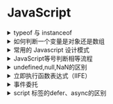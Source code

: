 # JavaScript

<details>
<summary>typeof 与 instanceof</summary>

> `typeof` 和 `instanceof` 常用来判断一个变量类型

typeof 一般只能返回如下几个结果: 

- number
- string
- boolean
- object
- function
- undefined

> `instanceof` 运算符判断是否属于某个构造的实例

#### 参考

- [JS中typeof与instanceof的区别](https://www.cnblogs.com/Trr-984688199/p/6180040.html)

</details>

<details>
<summary>如何判断一个变量是对象还是数组</summary>

- typeof + length

由于 `typeof` 都返回 `object`，因此需要加上 `length` 属性判断

```js
(o)=>{
  if(typeof o === 'object'){
    if( typeof o.length === 'number' ){
      return 'Array';
    } else {
      return 'Object';
    }
  }
}
```

- instanceof

```js
var obj = {};
var arr = [];

obj instanceof Object
arr instanceof Array
```

由于数组也是 `Object`，因此在判断的时候，需要先判断是否为 Array，然后才是 Object

```js
(o)=>{
  if(o instanceof Array){
    return 'Array';
  } else if(o instanceof Object){
    return 'Object';
  }
}
```

- constructor

```js
(o)=>{
  if(o.constructor === Array){
    return 'Array';
  } else if(o.constructor === Object){
    return 'Object';
  }
}
```

- toString()

数组原型和对象原型定义的toString()方法不同

```js
(o)=>{
  if(Object.prototype.toString.call(o) === '[object Array]'){
    return 'Array';
  } else if(Object.prototype.toString.call(o) === '[object Object]'){
    return 'Object';
  }
}
```

- Array.isArray()

```js
(o)=>{
  if(Array.isArray(o)){
    return 'Array';
  }
  return 'Object';
}
```

#### 参考

- [JS中typeof与instanceof的区别](https://www.cnblogs.com/Trr-984688199/p/6180040.html)
- [判断一个变量类型是数组还是对象](https://www.cnblogs.com/Walker-lyl/p/5597547.html)

</details>

<details>
<summary>常用的 Javascript 设计模式</summary>

> 设计模式：一套被反复使用、经过分类编目的、代码设计经验的总结

- 单体模式
- 工厂模式
- 单例模式
- 观察者模式（发布订阅模式）
- 策略模式
- 模板模式
- 代理模式
- 外观模式

#### 单体模式（不是单例）

> 只能被实例化一次，将一批相关的属性和方法组织在一起的对象

```js
const Singleton = {
  attribute: true,
  method1: ()=>{},
  method2: ()=>{}
};
```

#### 工厂模式

> 提供创建对象的接口，意思就是根据领导（调用者）的指示（参数），生产相应的产品（对象）

- `简单工厂模式`：使用一个类，通常为单体，来生成实例。
- `复杂工厂模式`：将其成员对象的实列化推到子类中，子类可以重写父类接口方法以便创建的时候指定自己的对象类型

```js
 // 简单工厂模式
const XMLHttpFactory = function(){};

XMLHttpFactory.createXMLHttp = function(){
  let XMLHttp = null;
  if (window.XMLHttpRequest){
    XMLHttp = new XMLHttpRequest()
  } else if (window.ActiveXObject){
    XMLHttp = new ActiveXObject("Microsoft.XMLHTTP")
  }
  return XMLHttp;
}

// XMLHttpFactory.createXMLHttp()这个方法根据当前环境的具体情况返回一个XHR对象。
const AjaxHander = function(){
  const XMLHttp = XMLHttpFactory.createXMLHttp();
}
```

```js
// 复杂工厂模式
const XMLHttpFactory =function(){};

XMLHttpFactory.prototype = {
　　// 如果真的要调用这个方法会抛出一个错误，它不能被实例化，只能用来派生子类
　　createFactory:function(){
  　　throw new Error('我是一个抽象方法，不能直接调用');
　　}
}

const XHRHandler = function(){}; // 定义一个子类

// 子类继承父类原型方法
extend( XHRHandler , XMLHttpFactory );

XHRHandler.prototype = new XMLHttpFactory(); // 把超类原型引用传递给子类,实现继承
XHRHandler.prototype.constructor = XHRHandler; // 重置子类原型的构造器为子类自身

//重新定义createFactory 方法
XHRHandler.prototype.createFactory = function(){
  var XMLHttp = null;
  if (window.XMLHttpRequest){
    XMLHttp = new XMLHttpRequest();
  } else if (window.ActiveXObject){
    XMLHttp = new ActiveXObject("Microsoft.XMLHTTP")
  }
  return XMLHttp;
}
```

#### 单例模式

> 单例模式定义了一个对象的创建过程，此对象只有一个单独的实例

```js
var single = (function(){
  var instance;

  function getInstance(){
　　// 如果该实例存在，则直接返回，否则就对其实例化
    if( instance === undefined ){
        instance = new Constructor();
    }
    return instance;
  }

  function Constructor(){
    // ... 生成单例的构造函数的代码
  }

  return {
      getInstance : getInstance
  }
})();
```

#### 观察者模式

> 定义对象间的一种一对多的依赖关系，以便当一个对象的状态发生改变时，所有依赖于它的对象都得到通知并自动刷新，也被称为是发布订阅模式。  
它需要一种高级的抽象策略，以便订阅者能够彼此独立地发生改变，而发行方能够接受任何有消费意向的订阅者  

```js
var pubsub = {};   // 定义发布者

(function (q) {

  var list = [],  //回调函数存放的数组，也就是记录有多少人订阅了我们东西
    subUid = -1;

  // 发布消息,遍历订阅者
  q.publish = function (type, content) {
    // type 为文章类型，content为文章内容

    // 如果没有人订阅，直接返回
    if (!list[type]) {

      return false;
    }

    setTimeout(function () {
      var subscribers = list[type],
        len = subscribers ? subscribers.length : 0;

      while (len--) {
        // 将内容注入到订阅者那里
        subscribers[len].func(type, content);
      }
    }, 0);

    return true;

  };
  //订阅方法，由订阅者来执行
  q.subscribe = function (type, func) {
    // 如果之前没有订阅过
    if (!list[type]) {
      list[type] = [];
    }

    // token相当于订阅者的id，这样的话如果退订，我们就可以针对它来知道是谁退订了。
    var token = (++subUid).toString();
    // 每订阅一个，就把它存入到我们的数组中去
    list[type].push({
      token: token,
      func: func
    });
    return token;
  };
  //退订方法
  q.unsubscribe = function (token) {
    for (var m in list) {
      if (list[m]) {
        for (var i = 0, j = list[m].length; i < j; i++) {
          if (list[m][i].token === token) {
            list[m].splice(i, 1);
            return token;
          }
        }
      }
    }
    return false;
  };

}(pubsub));

//将订阅赋值给一个变量，以便退订
var xing = pubsub.subscribe('JavaScript', function (type, content) {
  console.log('xing订阅的' + type + ": 内容内容为：" + content);
});

// 发布通知
pubsub.publish('JavaScript', '关于js的内容');
// 退订
pubsub.unsubscribe(girlA);
```

#### 策略模式

> 策略模式指的是定义一些列的算法，把他们一个个封装起来，目的就是将算法的使用与算法的实现分离开来。说白了就是以前要很多判断的写法，现在把判断里面的内容抽离开来，变成一个个小的个体

- Before

```js
function Price(personType, price) {
  //vip 5 折
  if (personType == 'vip') {
    return price * 0.5;
  } 
  else if (personType == 'old'){ //老客户 3 折
    return price * 0.3;
  } else {
    return price; //其他都全价
  }
}
```

- After

```js
// 对于vip客户
function vipPrice() {
  this.discount = 0.5;
}

vipPrice.prototype.getPrice = function (price) {
  　　return price * this.discount;
}
// 对于老客户
function oldPrice() {
  this.discount = 0.3;
}

oldPrice.prototype.getPrice = function (price) {
  return price * this.discount;
}
// 对于普通客户
function Price() {
  this.discount = 1;
}

Price.prototype.getPrice = function (price) {
  return price;
}

// 上下文，对于客户端的使用
function Context() {
  this.name = '';
  this.strategy = null;
  this.price = 0;
}

// strategy 不同客户对应的策略
Context.prototype.set = function (name, strategy, price) {
  this.name = name;
  this.strategy = strategy;
  this.price = price;
}
Context.prototype.getResult = function () {
  console.log(this.name + ' 的结账价为: ' + this.strategy.getPrice(this.price));
}

var context = new Context();
var vip = new vipPrice();
context.set('Vip', vip, 200);
context.getResult(); // Vip 的结账价为: 100
```

#### 模板模式

> 将一些公共方法封装到父类，子类可以继承这个父类，并且可以在子类中重写父类的方法，从而实现自己的业务逻辑

```js
var Interview = function () { };
// 笔试
Interview.prototype.writtenTest = function () {
  console.log("父类前端笔试");
};
// 技术面试
Interview.prototype.technicalInterview = function () {
  console.log("父类技术面试");
};

// 代码初始化
Interview.prototype.init = function () {
  this.writtenTest();
  this.technicalInterview();
};

// 重写父类方法，继承父类其他方法。
var AliInterview = function () { };
// 重置原型，即继承
AliInterview.prototype = new Interview();

// 子类重写方法 实现自己的业务逻辑
AliInterview.prototype.writtenTest = function () {
  console.log("子类前端面试");
}
var AliInterview = new AliInterview();
AliInterview.init();

// 子类前端笔试
// 父类技术面试
```

#### 代理模式

> 代理模式的中文含义就是帮别人做事，javascript的解释为：把对一个对象的访问, 交给另一个代理对象来操作.

```js
// 补打卡事件
var fillOut = function (lateDate) {
  this.lateDate = lateDate;
};

// Boss
var Boss = function (fillOut) {
  this.state = function (isSuccess) {
    console.log("忘记打卡的日期为：" + fillOut.lateDate + ", 补打卡状态：" + isSuccess);
  }
};
// 秘书代理boss 完成补打卡审批
var Secretary = function (fillOut) {
  this.state = function (isSuccess) {
    (new Boss(fillOut)).state(isSuccess); // 替Boss审批
  }
};

// 调用方法：
var secretary = new Secretary(new fillOut("2016-9-11"));
secretary.state("补打卡成功");
```

#### 外观模式

> 通过编写一个单独的函数，来简化对一个或多个更大型的，可能更为复杂的函数的访问。也就是说可以视外观模式为一种简化某些内容的手段，说白了，外观模式就是一个函数，封装了复杂的操作

比如一个跨浏览器的ajax调用

```js
function ajax(type, url, callback, data) {
  // 根据当前浏览器获取对ajax连接对象的引用
  var xhr = (function () {
    if (window.XMLHttpRequest) {
      return new XMLHttpRequest(); // 所有现代浏览器所使用的标准方法
    } else if (window.ActiveXObject) {
      return new ActiveXObject(); // 较老版本的internet Explorer兼容
    }
    // 如果没能找到相关的ajax连接对象，则跑出一个错误。
    throw new Error("Ajax not support in this browser.")
  }()),
    STATE_LOADED = 4,
    STATUS_OK = 200;
  // 一但从服务器收到表示成功的相应消息，则执行所给定的回调方法
  xhr.onreadystatechange = function{
    if (xhr.readyState !== STATE_LOADED) {
      return;
    }
    if (xhr.state == STATUS_OK) {
      callback(xhr.responseText);
    }
  }

  // 使用浏览器的ajax连接对象来向所给定的URL发出相关的调用
  xhr.open(type.toUpperCase(), url);
  xhr.send(data);
}

// 使用方法
ajax("get", "/api/fetch", function (result) {
  alert('收到的数据为：' + result);
})
```

#### 参考

- [常用的javascript设计模式](https://www.cnblogs.com/xianyulaodi/p/5827821.html)

</details>

<details>
<summary> JavaScript等号判断相等流程 </summary>

#### ===运算符判断相等的流程是怎样的

- 类型不同，不等
- null，undefined，boolean，number这四个类型的只要值(数值)相等，就相等，0 === 0 //true
- 只要其中有一个为NAN，则不等
- string类型，长度/内容/编码不同，都是不等，相同位置包含相同的16位，相等
- 指向相同的对象，数组，函数，则相等，若指向不同对象，不等

#### ==运算符判断相等的流程是怎样的

- 若类型不同，则按===规则判断
- 类型不同，则启用隐式类型转换
- 有NAN，一律返回false
- 有布尔类型，布尔类型转换成数字比较
- 有string类型，两种情况： 1. 对象，对象用toString方法转换成string相比。2.数字，string类型转换成数字进行比较
- null和undefined不会相互转换，相等
- 有数字类型，和对象相比，对象用valueof转换成原始值进行比较
- 其他情况，一律返回false

#### 参考

- [javascript等号判断相等流程](https://segmentfault.com/a/1190000006813184)

</details>

<details>
<summary> undefined,null,NaN的区别 </summary>

#### 类型分析

> JavaScript中的数据类型有 undefined,boolean,number,string,object等5种，前4种为原始类型，第5种为引用类型

```js
var a1;
var a2 = true;
var a3 = 1;
var a4 = "Hello";
var a5 = new Object();
var a6 = null;
var a7 = NaN;
var a8 = undefined;

typeof a  // undefined
typeof a1 // undefined
typeof a2 // boolean
typeof a3 // number
typeof a4 // string
typeof a5 // object
typeof a6 // object
typeof a7 // number
```

可以看出 `未定义的值` 和定义未赋值的为 `undefined`，`null` 是一种特殊的 `object` ,`NaN` 是一种特殊的 `number`

#### 比较运算

```js
var a1;  // undefined
var a2 = null;
var a3 = NaN;

a1 == a2 // true
a1 != a2 // false
a1 == a3 // false
a1 != a3 // true
a2 == a3 // false
a2 != a3 // true
a3 == a3 // false
a3 != a3 // true
```

1）`undefined` 与 `null` 是相等  
2）`NaN` 与任何值都不相等，与自己也不相等  

> null 表示无值，而 undefined 表示一个未声明的变量，或已声明但没有赋值的变量，或一个并不存在的对象属性

#### 参考

- [undefined,null,NaN的区别](https://www.jb51.net/article/44472.htm)

</details>

<details>
<summary>立即执行函数表达式（IIFE）</summary>

#### 参考

- [立即执行函数表达式（IIFE）](https://segmentfault.com/a/1190000003985390)

</details>

<details>
<summary>事件委托</summary>

#### 参考

- [事件委托](https://www.cnblogs.com/liugang-vip/p/5616484.html)

</details>

<details>
<summary>script 标签的defer、async的区别</summary>

> 由于解释器在解析执行js代码期间会阻塞页面其余部分的渲染，对于存在大量js代码的页面来说会导致浏览器出现长时间的空白和延迟

- `defer` 和 `async` 在网络加载过程是一致的，都是异步加载并执行的
- 两者的区别在于脚本加载完成之后何时执行，`defer` 执行需要等到文档所有元素解析完成之后，DOMContentLoaded事件触发执行之前，而 `async` 是加载完成后立即执行
- 如果存在多个有 `defer` 属性的脚本，那么它们是按照 `加载顺序` 执行脚本的；而对于 `async`，它的加载和执行是紧紧挨着的，无论声明顺序如何，只要加载完成就立刻执行，它对于应用脚本用处不大，因为它完全不考虑依赖

#### 参考

- [script标签中defer和async属性的区别](https://www.cnblogs.com/neusc/archive/2016/08/12/5764162.html)

</details>